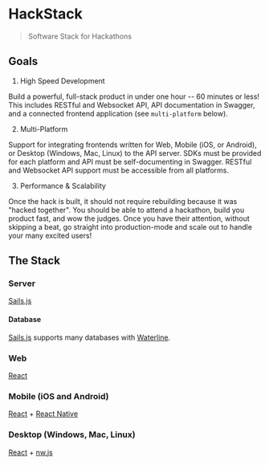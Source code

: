 # HackStack

> Software Stack for Hackathons

## Goals

1) High Speed Development

Build a powerful, full-stack product in under one hour -- 60 minutes or less!
This includes RESTful and Websocket API, API documentation in Swagger, and a connected frontend application (see `multi-platform` below).

2) Multi-Platform

Support for integrating frontends written for Web, Mobile (iOS, or Android), or Desktop (Windows, Mac, Linux) to the API server.
SDKs must be provided for each platform and API must be self-documenting in Swagger.
RESTful and Websocket API support must be accessible from all platforms.

3) Performance & Scalability

Once the hack is built, it should not require rebuilding because it was "hacked together".
You should be able to attend a hackathon, build you product fast, and wow the judges.
Once you have their attention, without skipping a beat, go straight into production-mode and scale out to handle your many excited users!

## The Stack

### Server

[Sails.js](http://sailsjs.org/)

#### Database

[Sails.js](http://sailsjs.org/) supports many databases with [Waterline](https://github.com/balderdashy/waterline).

### Web

[React](https://facebook.github.io/react/)

### Mobile (iOS and Android)

[React](https://facebook.github.io/react/) + 
[React Native](http://facebook.github.io/react-native/)

### Desktop (Windows, Mac, Linux)

[React](https://facebook.github.io/react/) +
[nw.js](https://github.com/nwjs/nw.js)

